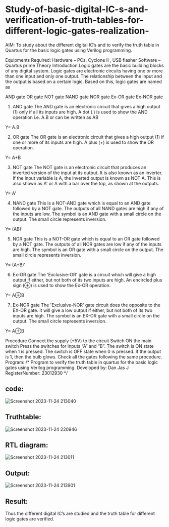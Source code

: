 # Study-of-basic-digital-IC-s-and-verification-of-truth-tables-for-different-logic-gates-realization-
 AIM:
To study about the different digital IC’s and to verify the truth table in Quartus for the basic logic gates using Verilog programming.

Equipments Required:
Hardware – PCs, Cyclone II , USB flasher
Software – Quartus prime
Theory
Introduction
Logic gates are the basic building blocks of any digital system. Logic gates are electronic circuits having one or more than one input and only one output. The relationship between the input and the output is based on a certain logic. Based on this, logic gates are named as

AND gate
OR gate
NOT gate
NAND gate
NOR gate
Ex-OR gate
Ex-NOR gate
1) AND gate
The AND gate is an electronic circuit that gives a high output (1) only if all its inputs are high. A dot (.) is used to show the AND operation i.e. A.B or can be written as AB

Y= A.B

2) OR gate
The OR gate is an electronic circuit that gives a high output (1) if one or more of its inputs are high. A plus (+) is used to show the OR operation.

Y= A+B

3) NOT gate
The NOT gate is an electronic circuit that produces an inverted version of the input at its output. It is also known as an inverter. If the input variable is A, the inverted output is known as NOT A. This is also shown as A' or A with a bar over the top, as shown at the outputs.

Y= A'

4) NAND gate
This is a NOT-AND gate which is equal to an AND gate followed by a NOT gate. The outputs of all NAND gates are high if any of the inputs are low. The symbol is an AND gate with a small circle on the output. The small circle represents inversion.

Y= (AB)’

5) NOR gate
This is a NOT-OR gate which is equal to an OR gate followed by a NOT gate. The outputs of all NOR gates are low if any of the inputs are high. The symbol is an OR gate with a small circle on the output. The small circle represents inversion.

Y= (A+B)’

6) Ex-OR gate
The 'Exclusive-OR' gate is a circuit which will give a high output if either, but not both of its two inputs are high. An encircled plus sign (⊕) is used to show the Ex-OR operation.

Y= A⊕B

7) Ex-NOR gate
The 'Exclusive-NOR' gate circuit does the opposite to the EX-OR gate. It will give a low output if either, but not both of its two inputs are high. The symbol is an EX-OR gate with a small circle on the output. The small circle represents inversion.

Y= A⊕B

Procedure
Connect the supply (+5V) to the circuit
Switch ON the main switch
Press the switches for inputs “A” and “B”. The switch is ON state when 1 is pressed. The switch is OFF state when 0 is pressed.
If the output is 1, then the bulb glows.
Check all the gates following the same procedure.
Program:
/*
Program to verify the truth table in quartus for the basic logic gates using Verilog programming.
Developed by: Dan Jas J
RegisterNumber:  23012930
*/

## code:

![Screenshot 2023-11-24 213040](https://github.com/DanJas10/Study-of-basic-digital-IC-s-and-verification-of-truth-tables-for-different-logic-gates-realization-/assets/150931233/741e0dda-0195-4796-bd07-96622a44caee)

## Truthtable:

![Screenshot 2023-11-24 220946](https://github.com/DanJas10/Study-of-basic-digital-IC-s-and-verification-of-truth-tables-for-different-logic-gates-realization-/assets/150931233/f09d199a-dd0f-4e43-97a8-4680075b8dd9)

## RTL diagram:

![Screenshot 2023-11-24 213011](https://github.com/DanJas10/Study-of-basic-digital-IC-s-and-verification-of-truth-tables-for-different-logic-gates-realization-/assets/150931233/e3033fd2-5fad-4b1d-958a-fbac1e88000f)

## Output:

![Screenshot 2023-11-24 213901](https://github.com/DanJas10/Study-of-basic-digital-IC-s-and-verification-of-truth-tables-for-different-logic-gates-realization-/assets/150931233/e5c499d3-48c6-4cf0-97d9-5454e4e24fff)


## Result:
Thus the different digital IC’s are studied and the truth table for different logic gates are verified.
